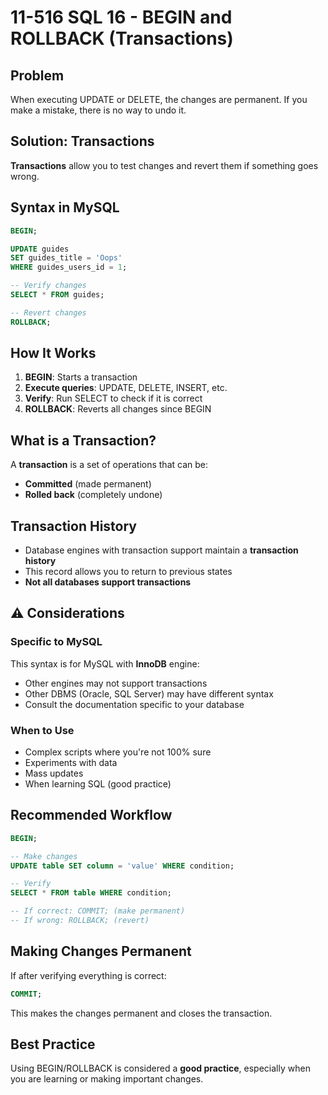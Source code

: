 # 11-516 SQL 16 - BEGIN and ROLLBACK (Transactions)

## Problem

When executing UPDATE or DELETE, the changes are permanent. If you make a mistake, there is no way to undo it.

## Solution: Transactions

**Transactions** allow you to test changes and revert them if something goes wrong.

## Syntax in MySQL

```sql
BEGIN;

UPDATE guides
SET guides_title = 'Oops'
WHERE guides_users_id = 1;

-- Verify changes
SELECT * FROM guides;

-- Revert changes
ROLLBACK;
```

## How It Works

1. **BEGIN**: Starts a transaction
2. **Execute queries**: UPDATE, DELETE, INSERT, etc.
3. **Verify**: Run SELECT to check if it is correct
4. **ROLLBACK**: Reverts all changes since BEGIN

## What is a Transaction?

A **transaction** is a set of operations that can be:
- **Committed** (made permanent)
- **Rolled back** (completely undone)

## Transaction History

- Database engines with transaction support maintain a **transaction history**
- This record allows you to return to previous states
- **Not all databases support transactions**

## ⚠️ Considerations

### Specific to MySQL

This syntax is for MySQL with **InnoDB** engine:
- Other engines may not support transactions
- Other DBMS (Oracle, SQL Server) may have different syntax
- Consult the documentation specific to your database

### When to Use

- Complex scripts where you're not 100% sure
- Experiments with data
- Mass updates
- When learning SQL (good practice)

## Recommended Workflow

```sql
BEGIN;

-- Make changes
UPDATE table SET column = 'value' WHERE condition;

-- Verify
SELECT * FROM table WHERE condition;

-- If correct: COMMIT; (make permanent)
-- If wrong: ROLLBACK; (revert)
```

## Making Changes Permanent

If after verifying everything is correct:
```sql
COMMIT;
```

This makes the changes permanent and closes the transaction.

## Best Practice

Using BEGIN/ROLLBACK is considered a **good practice**, especially when you are learning or making important changes.
